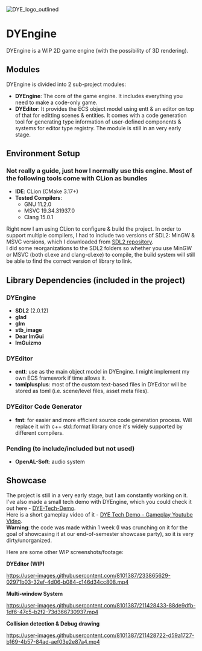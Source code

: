 ![DYE_logo_outlined](https://user-images.githubusercontent.com/8101387/219255174-fdb29aa7-6c08-42ca-9365-a86e0d774d94.png)
# DYEngine
DYEngine is a WIP 2D game engine (with the possibility of 3D rendering).

## Modules
DYEngine is divided into 2 sub-project modules:
* **DYEngine**: The core of the game engine. It includes everything you need to make a code-only game.
* **DYEditor**: It provides the ECS object model using entt & an editor on top of that for editting scenes & entities. It comes with a code generation tool for generating type information of user-defined components & systems for editor type registry. The module is still in an very early stage.

## Environment Setup
### Not really a guide, just how I normally use this engine. Most of the following tools come with CLion as bundles
- **IDE**: CLion (CMake 3.17+)
- **Tested Compilers**: 
  - GNU 11.2.0
  - MSVC 19.34.31937.0
  - Clang 15.0.1

Right now I am using CLion to configure & build the project.
In order to support multiple compilers, I had to include two versions of SDL2: MinGW & MSVC versions, which I downloaded from [SDL2 repository](https://github.com/libsdl-org/SDL/releases).  
I did some reorganizations to the SDL2 folders so whether you use MinGW or MSVC (both cl.exe and clang-cl.exe) to compile, the build system will still be able to find the correct version of library to link.

## Library Dependencies (included in the project)
### DYEngine
- **SDL2** (2.0.12)
- **glad**
- **glm**
- **stb_image**
- **Dear ImGui**
- **ImGuizmo**
### DYEditor
- **entt**: use as the main object model in DYEngine. I might implement my own ECS framework if time allows it.
- **tomlplusplus**: most of the custom text-based files in DYEditor will be stored as toml (i.e. scene/level files, asset meta files).
### DYEditor Code Generator
- **fmt**: for easier and more efficient source code generation process. Will replace it with c++ std::format library once it's widely supported by different compilers. 
### Pending (to include/included but not used)
- **OpenAL-Soft**: audio system



## Showcase
The project is still in a very early stage, but I am constantly working on it. 
I've also made a small tech demo with DYEngine, which you could check it out here - [DYE-Tech-Demo](https://github.com/ta-david-yu/DYE-Tech-Demo).   
Here is a short gameplay video of it - [DYE Tech Demo - Gameplay Youtube Video](https://youtu.be/0tD2ZouCuN4).  
**Warning**: the code was made within 1 week (I was crunching on it for the goal of showcasing it at our end-of-semester showcase party), so it is very dirty/unorganized. 

Here are some other WIP screenshots/footage:

**DYEditor (WIP)**  

https://user-images.githubusercontent.com/8101387/233865629-02971b03-32ef-4d06-b084-c146d34cc808.mp4

**Multi-window System**  

https://user-images.githubusercontent.com/8101387/211428433-88de9dfb-1df6-47c5-b2f2-73d366730937.mp4

**Collision detection & Debug drawing**  

https://user-images.githubusercontent.com/8101387/211428722-d59a1727-b169-4b57-84ad-aef03e2e87a4.mp4
